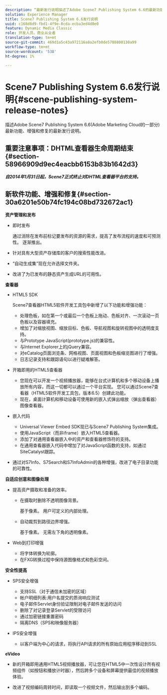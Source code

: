 ```yaml
---
description: “最新发行说明描述了Adobe Scene7 Publishing System 6.6的最新功能、增强和修复，它是Adobe Marketing Cloud中Adobe Experience Manager解决方案的一部分。”
solution: Experience Manager
title: Scene7 Publishing System 6.6发行说明
uuid: c168d8d9-fbd1-4f9e-8cda-ecba3ed4d0e0
feature: Dynamic Media Classic
role: 开发人员，商业从业者
translation-type: tm+mt
source-git-commit: 469d1a5c43a972116a8a2efb0de5708800130a99
workflow-type: tm+mt
source-wordcount: '538'
ht-degree: 1%

---
```



# Scene7 Publishing System 6.6发行说明{#scene-publishing-system-release-notes}

描述Adobe Scene7 Publishing System 6.6(Adobe Marketing Cloud的一部分)最新功能、增强和修复的最新发行说明。

## 重要注意事项：DHTML查看器生命周期结束{#section-58966909d9ec4eacbb6153b83b1642d3}

***自2014年1月31日起，Scene7正式终止对DHTML查看器平台的支持。***

## 新软件功能、增强和修复{#section-30a6201e50b74fc194c08bd732672ac1}

**资产管理和发布**

* 即时发布

   通过消除在发布前标记要发布的资源的需求，提高了发布流程的速度和可预测性。 逐渐推出。

* 针对具有大型资产存储库的客户的搜索性能改进。
* “自动生成集”现在允许选择文件夹。
* 改进了为已发布的静态资产生成URL的可用性。

**查看器**

* HTML5 SDK

   Scene7查看器HTML5软件开发工具包中新增了以下功能和增强功能：

   * 处理色板，如在第一个或最后一个色板上拖动、色板对齐、一次滚动一页色板以及容器填充。
   * 增加了对缩放视图、缩放目标、色板、导航视图和旋转视图中的透明度支持。
   * 与Prototype JavaScript(prototype.js)的兼容性。
   * 与Internet Explorer上的jQuery兼容。
   * 对eCatalog页面浏览条、网格视图、页面视图和色板缩览图进行了增强。
   * 日志记录支持和跟踪语句以进行疑难解答。

* 开箱即用的HTML5查看器

   * 您现在可以开发一个视频播放器，能够在台式计算机和多个移动设备上播放所有内容，而这一切都可以通过一个平台实现。 您可以通过Scene7查看器（HTML5软件开发工具包，版本6.5）创建此功能。
   * 现在，桌面计算机和移动设备可使用新的嵌入式弹出缩放（弹出查看器）图像查看器。

* 嵌入代码

   * Universal Viewer Embed SDK现已与Scene7 Publishing System集成。
   * 使用JavaScript（而非iframe）嵌入HTML5查看器。
   * 添加了对通用查看器嵌入中的资产和查看器修饰符的支持。
   * 在通用查看器嵌入代码中增加了对JavaScript函数的支持，如通过SiteCatalyst跟踪。

* 通过对S7Info、S7Search和S7InfoAdmin的各种增强，改进了电子目录功能的可靠性。

**自适应创意和图像处理**

* 提高资产摄取和准备的效率。

   * 在摄取时删除不透明图像背景。

      基于像素。 用户可定义的内部处理。
   * 自动裁剪到路径边界增强。

      基于像素。 无需左下角的透明像素。

* Web到打印增强

   * 将字体转换为轮廓。
   * 在FXG转换过程中保持源图像格式和色彩空间。

**安全性提高**

* SPS安全增强

   * 支持SSL（对于通信未加密的区域）
   * 帐户明细列表:用户名提交的质询响应测试
   * 电子邮件Servlet身份验证限制对电子邮件发送的访问
   * 删除了对记录登录Servlet的受限访问
   * 通过加密链接重置密码
   * 隔离DNS（SPS和映像服务器）

* IPS安全增强

   * 以客户端为中心的请求，将执行API请求的所有原始应用程序移动到SSL

**eVideo**

* 新的开箱即用通用HTML5视频播放器，可让您在HTML5中一次性设计所有视频组件（如按钮和播放计时器），然后跨多个设备和屏幕提供最佳的视频播放体验。

<!--   See [About using HTML5 video](http://help.adobe.com/en_US/scene7/using/WS98ca2e6790647c064dcc4e2c1399dadca0f-8000.html). -->

* 改进了视频编码周转时间，即读取一个视频文件，然后输出到多个编码。

